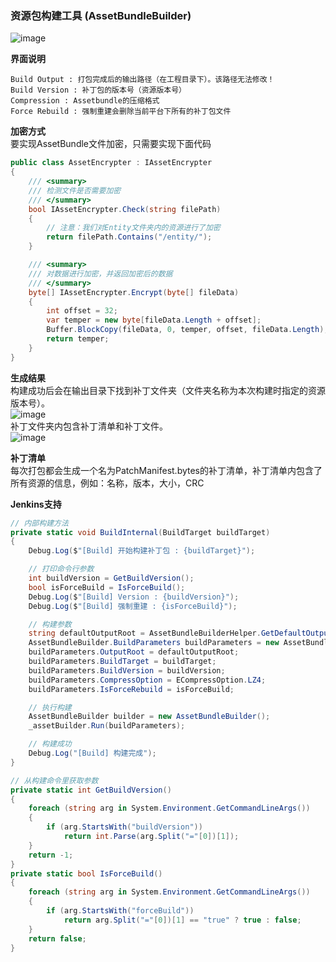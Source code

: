 ### 资源包构建工具 (AssetBundleBuilder)

![image](https://github.com/gmhevinci/MotionFramework/raw/master/Docs/Image/AssetBundleBuilder1.png)

**界面说明**  
```
Build Output : 打包完成后的输出路径（在工程目录下）。该路径无法修改！
Build Version : 补丁包的版本号（资源版本号）
Compression : Assetbundle的压缩格式
Force Rebuild : 强制重建会删除当前平台下所有的补丁包文件
```

**加密方式**  
要实现AssetBundle文件加密，只需要实现下面代码
```C#
public class AssetEncrypter : IAssetEncrypter
{
	/// <summary>
	/// 检测文件是否需要加密
	/// </summary>
	bool IAssetEncrypter.Check(string filePath)
	{
		// 注意：我们对Entity文件夹内的资源进行了加密
		return filePath.Contains("/entity/");
	}

	/// <summary>
	/// 对数据进行加密，并返回加密后的数据
	/// </summary>
	byte[] IAssetEncrypter.Encrypt(byte[] fileData)
	{
		int offset = 32;
		var temper = new byte[fileData.Length + offset];
		Buffer.BlockCopy(fileData, 0, temper, offset, fileData.Length);
		return temper;
	}
}
```

**生成结果**  
构建成功后会在输出目录下找到补丁文件夹（文件夹名称为本次构建时指定的资源版本号）。  
![image](https://github.com/gmhevinci/MotionFramework/raw/master/Docs/Image/AssetBundleBuilder2.png)   
补丁文件夹内包含补丁清单和补丁文件。   
![image](https://github.com/gmhevinci/MotionFramework/raw/master/Docs/Image/AssetBundleBuilder3.png)   

**补丁清单**  
每次打包都会生成一个名为PatchManifest.bytes的补丁清单，补丁清单内包含了所有资源的信息，例如：名称，版本，大小，CRC

**Jenkins支持**  
```C#
// 内部构建方法
private static void BuildInternal(BuildTarget buildTarget)
{
	Debug.Log($"[Build] 开始构建补丁包 : {buildTarget}");

	// 打印命令行参数
	int buildVersion = GetBuildVersion();
	bool isForceBuild = IsForceBuild();
	Debug.Log($"[Build] Version : {buildVersion}");
	Debug.Log($"[Build] 强制重建 : {isForceBuild}");

	// 构建参数
	string defaultOutputRoot = AssetBundleBuilderHelper.GetDefaultOutputRootPath();
	AssetBundleBuilder.BuildParameters buildParameters = new AssetBundleBuilder.BuildParameters();
	buildParameters.OutputRoot = defaultOutputRoot;
	buildParameters.BuildTarget = buildTarget;
	buildParameters.BuildVersion = buildVersion;
	buildParameters.CompressOption = ECompressOption.LZ4;
	buildParameters.IsForceRebuild = isForceBuild;

	// 执行构建
	AssetBundleBuilder builder = new AssetBundleBuilder();
	_assetBuilder.Run(buildParameters);

	// 构建成功
	Debug.Log("[Build] 构建完成");
}

// 从构建命令里获取参数
private static int GetBuildVersion()
{
	foreach (string arg in System.Environment.GetCommandLineArgs())
	{
		if (arg.StartsWith("buildVersion"))
			return int.Parse(arg.Split("="[0])[1]);
	}
	return -1;
}
private static bool IsForceBuild()
{
	foreach (string arg in System.Environment.GetCommandLineArgs())
	{
		if (arg.StartsWith("forceBuild"))
			return arg.Split("="[0])[1] == "true" ? true : false;
	}
	return false;
}
```